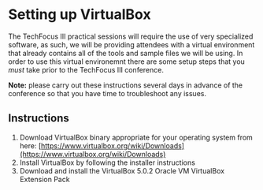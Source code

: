 # Setting up VirtualBox

The TechFocus III practical sessions will require the use of very specialized software, as such, we will be providing attendees with a virtual environment that already contains all of the tools and sample files we will be using. In order to use this virtual environemnt there are some setup steps that you *must* take prior to the TechFocus III conference.

**Note:** please carry out these instructions several days in advance of the conference so that you have time to troubleshoot any issues.

## Instructions

1. Download VirtualBox binary appropriate for your operating system from here: [https://www.virtualbox.org/wiki/Downloads](https://www.virtualbox.org/wiki/Downloads)
2. Install VirtualBox by following the installer instructions
3. Download and install the VirtualBox 5.0.2 Oracle VM VirtualBox Extension Pack